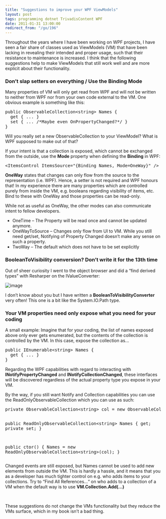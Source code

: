 ```yaml
---
title: "Suggestions to improve your WPF ViewModels"
layout: post
tags: programming dotnet TrivadisContent WPF
date: 2011-01-31 13:00:00
redirect_from: "/go/196"
---
```


Throughout the years where I have been working on WPF projects, I have seen a fair share of classes used as ViewModels (VM) that have been lacking in revealing their intended and proper usage, such that their resistance to maintenance is increased. I think that the following suggestions help to make ViewModels that still work well and are more explicit about their functionality.

### Don’t slap setters on everything / Use the Binding Mode

Many properties of VM will only get read from WPF and will not be written to neither from WPF nor from your own code external to the VM. One obvious example is something like this:
 <div style="padding-bottom: 0px; margin: 0px; padding-left: 0px; padding-right: 0px; display: inline; float: none; padding-top: 0px" id="scid:812469c5-0cb0-4c63-8c15-c81123a09de7:8a0f8859-4ec5-4bd6-9656-e7f3960c4200" class="wlWriterEditableSmartContent"><pre name="code" class="c#">public ObservableCollection&lt;string&gt; Names {
  get { ... }
  set { ... /*Maybe even OnPropertyChanged?*/ }
}</pre></div>

Will you really set a new ObservableCollection to your ViewModel? What is WPF supposed to make out of that?

If your intent is that a collection is exposed, which cannot be exchanged from the outside, use the **Mode** property when defining the **Binding** in WPF:

<div style="padding-bottom: 0px; margin: 0px; padding-left: 0px; padding-right: 0px; display: inline; float: none; padding-top: 0px" id="scid:812469c5-0cb0-4c63-8c15-c81123a09de7:14ec1ba9-b40e-4bd6-9437-077da2ec9117" class="wlWriterEditableSmartContent"><pre name="code" class="xml">&lt;ItemsControl ItemsSource="{Binding Names, Mode=OneWay}" /&gt;</pre></div>

**OneWay** states that changes can only flow from the source to the representation (i.e. WPF). Hence, a setter is not required and WPF honours that! In my experience there are many properties which are controlled purely from inside the VM, e.g. booleans regarding visibility of items, etc. Bind to these with OneWay and those properties can be read-only.

While not as useful as OneWay, the other modes can also communicate intent to fellow developers.

*   OneTime – The Property will be read once and cannot be updated anymore.
*   OneWayToSource – Changes only flow from UI to VM. While you still need get/set, Notifying of Property Changed doesn’t make any sense on such a property.
*   TwoWay – The default which does not have to be set explicitly

### BooleanToVisibility conversion? Don’t write it for the 13th time

Out of sheer curiosity I went to the object browser and did a “find derived types” with Resharper on the IValueConverter:

![image](http://realfiction.net/files/image_17963921-3cc2-4611-8fdd-46b5a341ae61.png "image") 

I don’t know about you but I have written a **BooleanToVisibilityConverter** very often! This one is a bit like the System.IO.Path type.

### Your VM properties need only expose what you need for your coding

A small example: Imagine that for your coding, the list of names exposed above only ever gets enumerated, but the contents of the collection is controlled by the VM. In this case, expose the collection as...

<div style="padding-bottom: 0px; margin: 0px; padding-left: 0px; padding-right: 0px; display: inline; float: none; padding-top: 0px" id="scid:812469c5-0cb0-4c63-8c15-c81123a09de7:9c81c03f-7fe2-4ac4-b943-a7ed35931237" class="wlWriterEditableSmartContent"><pre name="code" class="c#">public IEnumerable&lt;string&gt; Names { 
  get { ... }
}</pre></div>

Regarding the WPF capabilities with regard to interacting with **INotifyPropertyChanged** and **INotifyCollectionChanged**, these interfaces will be discovered regardless of the actual property type you expose in your VM. 

By the way, if you still want Notify and Collection capabilities you can use the ReadOnlyObservableCollection which you can use as such:

<div style="padding-bottom: 0px; margin: 0px; padding-left: 0px; padding-right: 0px; display: inline; float: none; padding-top: 0px" id="scid:812469c5-0cb0-4c63-8c15-c81123a09de7:717d8241-da4a-4ca3-b1e6-576669b4efc1" class="wlWriterEditableSmartContent"><pre name="code" class="c#">private ObservableCollection&lt;string&gt; col = new ObservableCollection&lt;string&gt;();

public ReadOnlyObservableCollection&lt;string&gt; Names { get; private set; }

public ctor()
{
  Names = new ReadOnlyObservableCollection&lt;string&gt;(col);
 }</pre></div>

Changed events are still exposed, but Names cannot be used to add new elements from outside the VM. This is hardly a hassle, and it means that you as a developer has much tighter control on e.g. who adds items to your collections. Try to “Find All References…“ on who adds to a collection of a VM when the default way is to use **VM.Collection.Add(…)**

&nbsp;

These suggestions do not change the VMs functionality but they reduce the VMs surface, which in my book isn’t a bad thing.